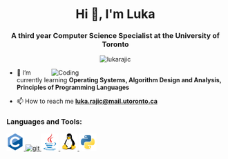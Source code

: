 
<h1 align="center">Hi 👋, I'm Luka</h1>
<h3 align="center">A third year Computer Science Specialist at the University of Toronto</h3>
<p align="center"> <img src="https://komarev.com/ghpvc/?username=lukarajic&label=Profile%20views&color=48b40e&style=flat" alt="lukarajic" /> </p>

<img align="right" alt="Coding" width="400" src="https://c.tenor.com/GfSX-u7VGM4AAAAC/coding.gif">

- 🌱 I’m currently learning **Operating Systems, Algorithm Design and Analysis, Principles of Programming Languages**

- 📫 How to reach me **luka.rajic@mail.utoronto.ca**

<p align="left">
</p>

<h3 align="left">Languages and Tools:</h3>
<p align="left"> <a href="https://www.cprogramming.com/" target="_blank" rel="noreferrer"> <img src="https://raw.githubusercontent.com/devicons/devicon/master/icons/c/c-original.svg" alt="c" width="40" height="40"/> </a> <a href="https://git-scm.com/" target="_blank" rel="noreferrer"> <img src="https://www.vectorlogo.zone/logos/git-scm/git-scm-icon.svg" alt="git" width="40" height="40"/> </a> <a href="https://www.java.com" target="_blank" rel="noreferrer"> <img src="https://raw.githubusercontent.com/devicons/devicon/master/icons/java/java-original.svg" alt="java" width="40" height="40"/> </a> <a href="https://www.linux.org/" target="_blank" rel="noreferrer"> <img src="https://raw.githubusercontent.com/devicons/devicon/master/icons/linux/linux-original.svg" alt="linux" width="40" height="40"/> </a> <a href="https://www.python.org" target="_blank" rel="noreferrer"> <img src="https://raw.githubusercontent.com/devicons/devicon/master/icons/python/python-original.svg" alt="python" width="40" height="40"/> </a> </p>

